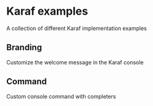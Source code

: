 # Karaf examples
A collection of different Karaf implementation examples

## Branding
Customize the welcome message in the Karaf console

## Command
Custom console command with completers
